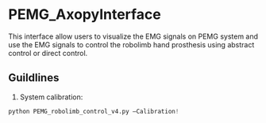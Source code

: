 # PEMG_AxopyInterface

This interface allow users to visualize the EMG signals on PEMG system and use the EMG signals to control the robolimb hand prosthesis using abstract control or direct control.

## Guildlines
1. System calibration: 
```python
python PEMG_robolimb_control_v4.py –Calibration!
```
